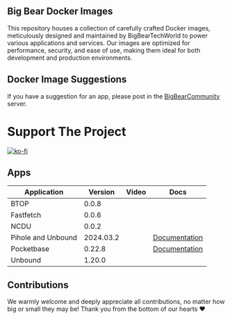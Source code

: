 ## Big Bear Docker Images

This repository houses a collection of carefully crafted Docker images, meticulously designed and maintained by BigBearTechWorld to power various applications and services. Our images are optimized for performance, security, and ease of use, making them ideal for both development and production environments.

## Docker Image Suggestions

If you have a suggestion for an app, please post in the [BigBearCommunity](https://community.bigbeartechworld.com) server.

# Support The Project

[![ko-fi](https://ko-fi.com/img/githubbutton_sm.svg)](https://ko-fi.com/E1E5NDK3I)

## Apps

| Application        | Version   | Video | Docs                                                                                                          |
| ------------------ | --------- | ----- | ------------------------------------------------------------------------------------------------------------- |
| BTOP               | 0.0.8     |       |                                                                                                               |
| Fastfetch          | 0.0.6     |       |                                                                                                               |
| NCDU               | 0.0.2     |       |                                                                                                               |
| Pihole and Unbound | 2024.03.2 |       | [Documentation](https://community.bigbeartechworld.com/t/added-pihole-and-unbound-to-bigbeardockerimages/192) |
| Pocketbase         | 0.22.8    |       | [Documentation](https://community.bigbeartechworld.com/t/pocketbase-is-on-bigbeardockerimages/28)             |
| Unbound            | 1.20.0    |       |                                                                                                               |

## Contributions

We warmly welcome and deeply appreciate all contributions, no matter how big or small they may be! Thank you from the bottom of our hearts ❤️
